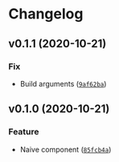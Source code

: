 # Changelog

<!--next-version-placeholder-->

## v0.1.1 (2020-10-21)
### Fix
* Build arguments ([`9af62ba`](https://github.com/Hernrup/homeassistant-svc2evnt/commit/9af62ba8aeb3162fafc551da25794e35f1c79411))

## v0.1.0 (2020-10-21)
### Feature
* Naive component ([`85fcb4a`](https://github.com/Hernrup/homeassistant-svc2evnt/commit/85fcb4a8c4170af9c24a37083317d30f1022f496))
